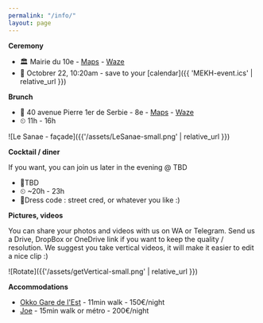 ```yaml
---
permalink: "/info/"
layout: page
---
```



**Ceremony**
* 🏛️ Mairie du 10e - [Maps](https://goo.gl/maps/3NCW694jz3fv4mjJ6) - [Waze](https://www.waze.com/en/live-map/directions/fr/idf/paris/mairie-du-10eme-arrondissement?place=ChIJg1YM0Q5u5kcRXdem_tWJycg) 
* 📆 Octobrer 22, 10:20am - save to your [calendar]({{ 'MEKH-event.ics' | relative_url }})  

**Brunch**
* 📍 40 avenue Pierre 1er de Serbie - 8e - [Maps](https://goo.gl/maps/pCuPYmBPctsXQmUq8) - [Waze](https://www.waze.com/fr/live-map/directions/fr/idf/paris/40-av.-pierre-1er-de-serbie?to=place.ChIJd7ipp8Jv5kcRAjkpsO-rKGY)
* ⏲ 11h - 16h

![Le Sanae - façade]({{'/assets/LeSanae-small.png' | relative_url }})

**Cocktail / diner**

If you want, you can join us later in the evening @ TBD 
* 📍TBD 
* ⏲ ~20h - 23h
* 👗Dress code : street cred, or whatever you like :)


**Pictures, videos**

You can share your photos and videos with us on WA or Telegram. Send us a Drive, DropBox or OneDrive link if you want to keep the quality / resolution.
We suggest you take vertical videos, it will make it easier to edit a nice clip :)

![Rotate]({{'/assets/getVertical-small.png' | relative_url }})

**Accommodations**
* [Okko Gare de l'Est](https://www.booking.com/hotel/fr/okko-hotels-paris-gare-de-l-39-est.fr.html) - 11min walk - 150€/night
* [Joe](https://www.booking.com/Share-xXxEbuX) - 15min walk or métro - 200€/night

